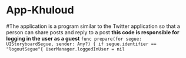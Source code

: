 # App-Khuloud
#The application is a program similar to the Twitter application so that a person can share posts and reply to a post
**this code is responsible for logging in the user as a guest**
`func prepare(for segue: UIStoryboardSegue, sender: Any?) {
        if segue.identifier == "logoutSegue"{
            UserManager.loggedInUser = nil`
